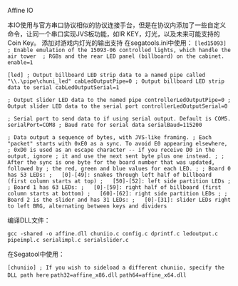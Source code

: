 Affine IO

本IO使用与官方串口协议相似的协议连接手台，但是在协议内添加了一些自定义命令，让同一个串口实现JVS板功能，如IR KEY，灯光，以及未来可能支持的Coin Key。
添加对游戏内灯光的输出支持
在segatools.ini中使用：
`[led15093]
; Enable emulation of the 15093-06 controlled lights, which handle the air tower 
; RGBs and the rear LED panel (billboard) on the cabinet.
enable=1`

`[led]
; Output billboard LED strip data to a named pipe called "\\.\pipe\chuni_led"
cabLedOutputPipe=0
; Output billboard LED strip data to serial
cabLedOutputSerial=1`

`; Output slider LED data to the named pipe
controllerLedOutputPipe=0
; Output slider LED data to the serial port
controllerLedOutputSerial=0`

`; Serial port to send data to if using serial output. Default is COM5.
serialPort=COM8
; Baud rate for serial data
serialBaud=115200`

`; Data output a sequence of bytes, with JVS-like framing.
; Each "packet" starts with 0xE0 as a sync. To avoid E0 appearing elsewhere,
; 0xD0 is used as an escape character -- if you receive D0 in the output, ignore
; it and use the next sent byte plus one instead.
;
; After the sync is one byte for the board number that was updated, followed by
; the red, green and blue values for each LED.
;
; Board 0 has 53 LEDs:
;   [0]-[49]: snakes through left half of billboard (first column starts at top)
;   [50]-[52]: left side partition LEDs
;
; Board 1 has 63 LEDs:
;   [0]-[59]: right half of billboard (first column starts at bottom)
;   [60]-[62]: right side partition LEDs
;
; Board 2 is the slider and has 31 LEDs:
;   [0]-[31]: slider LEDs right to left BRG, alternating between keys and dividers`

编译DLL文件：

`gcc -shared -o affine.dll chuniio.c config.c dprintf.c ledoutput.c pipeimpl.c serialimpl.c serialslider.c`

在Segatool中使用：

`[chuniio]
; If you wish to sideload a different chuniio, specify the DLL path here`
`path32=affine_x86.dll`
`path64=affine_x64.dll`


